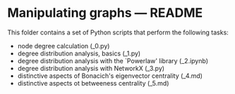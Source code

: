 # Manipulating graphs ― README

This folder contains a set of Python scripts that perform the following tasks:

-   node degree calculation (_0.py)
-   degree distribution analysis, basics (_1.py)
-   degree distribution analysis with the `Powerlaw' library (_2.ipynb)
-   degree distribution analysis with NetworkX (_3.py)
-   distinctive aspects of Bonacich's eigenvector centrality (_4.md)
-   distinctive aspects ot betweeness centrality (_5.md)

